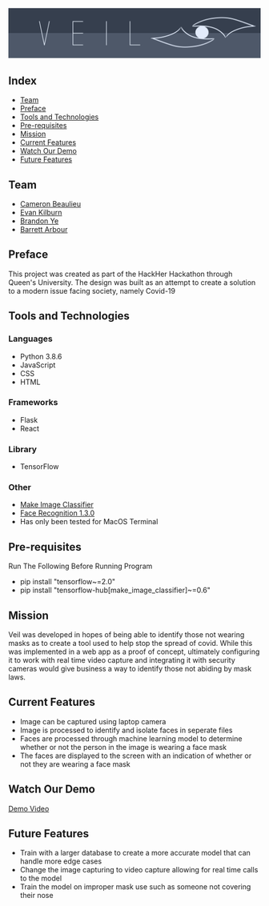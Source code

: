 ![VEIL - A Mask Detection Web App](veil.png)

## Index
<ul>
<li><a href="#team">Team</a></li>
<li><a href="#preface">Preface</a></li>
<li><a href="#tools-and-technologies">Tools and Technologies</a></li>
<li><a href="#pre-requisites">Pre-requisites</a></li>
<li><a href="#mission">Mission</a></li>
<li><a href="#current-features">Current Features</a></li>
<li><a href="#watch-our-demo">Watch Our Demo</a></li>
<li><a href="#future-features">Future Features</a></li>
</ul>

## Team
- [Cameron Beaulieu](https://github.com/Cameron-Beaulieu)
- [Evan Kilburn](https://github.com/EvanKilburn)
- [Brandon Ye](https://github.com/yebrandon)
- [Barrett Arbour](https://github.com/barrettarbour)

## Preface 
This project was created as part of the HackHer Hackathon through Queen's University. The design was built as an attempt to create a solution to a modern issue facing society, namely Covid-19

## Tools and Technologies 

### Languages 
- Python 3.8.6
- JavaScript
- CSS
- HTML

### Frameworks
- Flask
- React

### Library
- TensorFlow

### Other
 - [Make Image Classifier](https://github.com/tensorflow/hub/tree/master/tensorflow_hub/tools/make_image_classifier)
 - [Face Recognition 1.3.0](https://pypi.org/project/face-recognition/)
 - Has only been tested for MacOS Terminal

## Pre-requisites
Run The Following Before Running Program 
- pip install "tensorflow~=2.0"
- pip install "tensorflow-hub[make_image_classifier]~=0.6"

## Mission
Veil was developed in hopes of being able to identify those not wearing masks as to create a tool used to help stop the spread of covid. While this was implemented in a web app as a proof of concept, ultimately configuring it to work with real time video capture and integrating it with security cameras would give business a way to identify those not abiding by mask laws. 

## Current Features 
- Image can be captured using laptop camera 
- Image is processed to identify and isolate faces in seperate files
- Faces are processed through machine learning model to determine whether or not the person in the image is wearing a face mask
- The faces are displayed to the screen with an indication of whether or not they are wearing a face mask

## Watch Our Demo
[Demo Video](https://youtu.be/igIYOyoMusU)
## Future Features
 - Train with a larger database to create a more accurate model that can handle more edge cases
 - Change the image capturing to video capture allowing for real time calls to the model 
 - Train the model on improper mask use such as someone not covering their nose 


